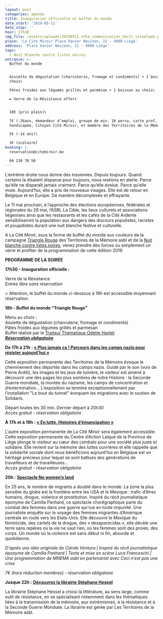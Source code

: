 ```yaml
---
layout: post
categories: agenda
title: Inauguration officielle et buffet du monde
date_start: '2019-05-11'
date_stop: ''
hour: 17h30
img_file: /assets/uploads/20190511_tdlm_communication_nbcln_visuelweb.png
place: 'La Cité Miroir Place Xavier Neujean, 22 - 4000 Liège'
address: 'Place Xavier Neujean, 22 - 4000 Liège'
tags:
  - Nuit blanche contre listes noires
entrance: >-
  Buffet du monde


  Assiette de dégustation (charcuterie, fromage et condiments) + 1 boisson au
  choix\

  Pâtes froides aux légumes grillés et parmesan + 1 boisson au choix\

  ► Verre de la Résistance offert


  10€ (prix plein)\

  7€ (-26ans, demandeur d’emploi, groupe de min. 10 perso, carte prof, personne
  handicapée, Citoyen Cité Miroir, et membre des Territoires de la Mémoire)\

  5€ (-14 ans)\

  3€ (scolaire)
booking: |-
  reservation@citemiroir.be

  04 230 70 50
---
```

L’extrême droite nous donne des insomnies. Depuis toujours. Quand certains la disaient disparue pour toujours, nous restions en alerte. Parce qu’elle ne disparaît jamais vraiment. Parce qu’elle évolue. Parce qu’elle mute. Aujourd’hui, elle a pris de nouveaux visages. Elle est de retour en Belgique et en Europe. De manière décomplexée et effrayante.

Le 11 mai prochain, à l’approche des élections européennes, fédérales et régionales du 26 mai, l’ASBL La Cible, les lieux culturels et associations liégeoises ainsi que les restaurants et les cafés de la Cité Ardente sensibiliseront la population aux dangers des discours populistes, racistes et poujadistes durant une nuit blanche festive et culturelle.

A La Cité Miroir, sous la forme de buffet du monde aux couleurs de la campagne [Triangle Rouge](https://www.trianglerouge.be/) des Territoires de la Mémoire asbl et de la [Nuit blanche contre listes noires](http://www.nbln.be/), venez prendre des forces ou simplement un verre et profiter de la programmation de cette édition 2019.

**PROGRAMME DE LA SOIRÉE**

**17h30 - Inauguration officielle :**

Verre de la Résistance\
_Entrée libre sans réservation_

\> Attention, le buffet du monde ci-dessous à 18h est accessible moyennant réservation.

**18h - Buffet du monde "Triangle Rouge"**

Menu au choix :\
Assiette de dégustation (charcuterie, fromage et condiments)\
Pâtes froides aux légumes grillés et parmesan\
Buffet réalisé par le [Traiteur Thématique Odette Hanlet](https://www.odettehanlet.com/)\
**[_Réservation obligatoire_](https://shop.utick.be/?pos=CITEMIROIR&module=ACTIVITYSERIEDETAILS&s=7F67AC94-AC3E-F85C-91B7-B822F42F8CC8)**

**De 17h à 21h :**  [**« Plus jamais ça ! Parcours dans les camps nazis pour résister aujourd’hui »**](https://www.territoires-memoire.be/plusjamaisca)

Cette exposition permanente des Territoires de la Mémoire évoque le cheminement des déportés dans les camps nazis. Guidé par le son (voix de Pierre Arditi), les images et les jeux de lumière, le visiteur est amené à découvrir une des pages les plus sombres de notre Histoire : la Seconde Guerre mondiale, la montée du nazisme, les camps de concentration et d’extermination… L'exposition se termine exceptionnellement par l'installation "Le bout du tunnel" évoquant les migrations avec le soutien de Solidaris.

Départ toutes les 30 min. Dernier départ à 20h30\
_Accès gratuit - réservation obligatoire_

**À 17h et à 19h :** [**« En lutte. Histoires d’émancipation »**](https://www.calliege.be/exposition-en-lutte-histoires-demancipation/)

L'autre exposition permanente de La Cité Miroir sera également accessible. Cette exposition permanente du Centre d’Action Laïque de la Province de Liège plonge le visiteur au cœur des combats pour une société plus juste et solidaire. Elle revient sur la mémoire des luttes ouvrières et elle rappelle que la solidarité sociale dont nous bénéficions aujourd’hui en Belgique est un héritage précieux pour lequel se sont battues des générations de travailleurs et de travailleuses…\
_Accès gratuit - réservation obligatoire_

**20h :** [**Spectacle No women’s land**](http://www.citemiroir.be/fr/activite/no-women-s-land)

En 25 ans, le nombre de migrants a doublé dans le monde. La zone la plus sensible du globe est la frontière entre les USA et le Mexique : trafic d’êtres humains, drogue, violence et prostitution. Inspiré du récit journalistique éponyme de Camilla Panhard, ce spectacle chorégraphique parle du combat des femmes dans une guerre qui tue en toute impunité. Une journaliste enquête sur le voyage des femmes migrantes d’Amérique centrale en route vers les Etats-Unis. Elle découvre le Mexique du féminicide, des cartels de la drogue, des « desaparecidas », elle décèle une terre sans repères où la vie ne vaut rien, où les femmes sont des proies, des corps. Un monde où la violence est sans début ni fin, absurde et quotidienne. 

_D'après une idée originale de Carole Ventura | Inspiré du récit journalistique éponyme de Camilla Panhard | Texte et mise en scène Luca Franceschi | Une programmation de MNEMA asbl en partenariat avec Ceci n’est pas une crise_

_7€ (hors réduction membres) - réservation obligatoire_

**Jusque 22h :** [**Découvrez la librairie Stéphane Hessel**](http://www.citemiroir.be/fr/librairie)

La librairie Stéphane Hessel a choisi la littérature, au sens large, comme outil de résistance, en se spécialisant notamment dans les thématiques liées à la transmission de la mémoire, aux extrémismes, à la résistance et à la Seconde Guerre Mondiale. La librairie est gérée par Les Territoires de la Mémoire asbl.
